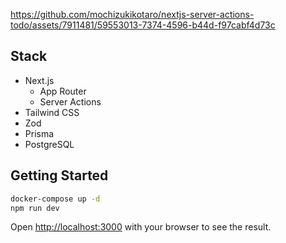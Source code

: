 
https://github.com/mochizukikotaro/nextjs-server-actions-todo/assets/7911481/59553013-7374-4596-b44d-f97cabf4d73c

## Stack

- Next.js
  - App Router
  - Server Actions
- Tailwind CSS
- Zod
- Prisma
- PostgreSQL

## Getting Started

```bash
docker-compose up -d
npm run dev
```

Open [http://localhost:3000](http://localhost:3000) with your browser to see the result.
